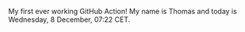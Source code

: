 My first ever working GitHub Action!
My name is Thomas and today is Wednesday, 8 December, 07:22 CET. 
